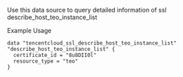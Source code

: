 Use this data source to query detailed information of ssl describe_host_teo_instance_list

Example Usage

```hcl
data "tencentcloud_ssl_describe_host_teo_instance_list" "describe_host_teo_instance_list" {
  certificate_id = "8u8DII0l"
  resource_type = "teo"
}
```